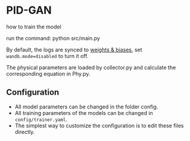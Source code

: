 
# PID-GAN

how to train the model

run the command: python src/main.py 

By default, the logs are synced to [weights & biases](https://wandb.ai), set `wandb.mode=disabled` to turn it off.

The physical parameters are loaded by collector.py and calculate the corresponding equation in Phy.py.



## Configuration
- All model parameters can be changed in the folder config. 
- All training parameters of the models can be changed in `config/trainer.yaml`.
- The simplest way to customize the configuration is to edit these files directly.

